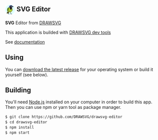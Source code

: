 ## <img src="https://github.com/DRAWSVG/drawsvg-editor/blob/main/build/jay-rond.png?raw=true" width="32px" align="center" alt="DRAWSVG icon"> SVG Editor

 **SVG** Editor from [DRAWSVG](https://drawsvg.org)
 
 This application is builded with [DRAWSVG dev tools](http://drawsvg.org/#devtools)
 
 See [documentation](http://drawsvg.org/doc/index.html)

## Using

You can [download the latest release](https://github.com/DRAWSVG/drawsvg-editor/releases) for your operating system or build it yourself (see below).


## Building

You'll need [Node.js](https://nodejs.org) installed on your computer in order to build this app.
Then you can use npm or yarn tool as package manager.

```bash
$ git clone https://github.com/DRAWSVG/drawsvg-editor
$ cd drawsvg-editor
$ npm install
$ npm start

